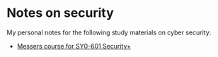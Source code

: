 # Notes on security

My personal notes for the following study materials on cyber security:

- [Messers course for SY0-601 Security+](https://www.youtube.com/playlist?list=PLG49S3nxzAnkL2ulFS3132mOVKuzzBxA8)
